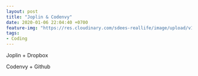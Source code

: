 ```yaml
---
layout: post
title: "Joplin & Codenvy"
date: 2020-01-06 22:04:40 +0700
feature-img: "https://res.cloudinary.com/sdees-reallife/image/upload/v1555658919/sample_feature_img.png"
tags:
- Coding
---
```

Joplin + Dropbox

<i class="fa fa-child" style="color:plum"></i>

Codenvy + Github